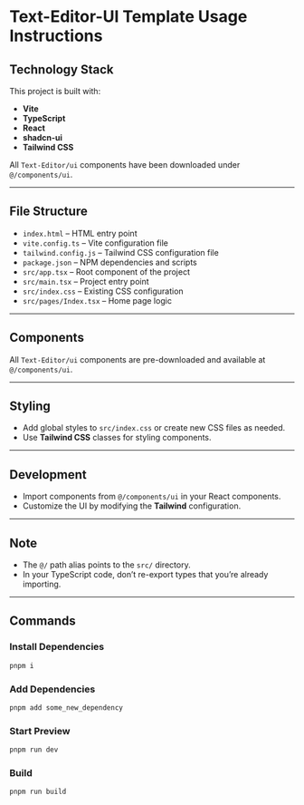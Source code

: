 
# Text-Editor-UI Template Usage Instructions

## Technology Stack
This project is built with:

- **Vite**  
- **TypeScript**  
- **React**  
- **shadcn-ui**  
- **Tailwind CSS**

All `Text-Editor/ui` components have been downloaded under `@/components/ui`.

---

## File Structure

- `index.html` – HTML entry point  
- `vite.config.ts` – Vite configuration file  
- `tailwind.config.js` – Tailwind CSS configuration file  
- `package.json` – NPM dependencies and scripts  
- `src/app.tsx` – Root component of the project  
- `src/main.tsx` – Project entry point  
- `src/index.css` – Existing CSS configuration  
- `src/pages/Index.tsx` – Home page logic  

---

## Components
All `Text-Editor/ui` components are pre-downloaded and available at `@/components/ui`.

---

## Styling
- Add global styles to `src/index.css` or create new CSS files as needed.  
- Use **Tailwind CSS** classes for styling components.

---

## Development
- Import components from `@/components/ui` in your React components.  
- Customize the UI by modifying the **Tailwind** configuration.

---

## Note
- The `@/` path alias points to the `src/` directory.  
- In your TypeScript code, don’t re-export types that you’re already importing.

---

## Commands

### Install Dependencies
```bash
pnpm i
```

### Add Dependencies

```bash
pnpm add some_new_dependency
```

### Start Preview

```bash
pnpm run dev
```

### Build

```bash
pnpm run build
```

